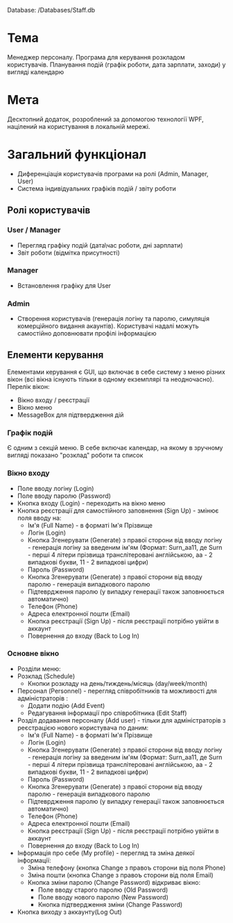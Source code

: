 Database:
/Databases/Staff.db

# Тема
Менеджер персоналу. Програма для керування розкладом користувачів. Планування подій (графік роботи, дата зарплати, заходи) у вигляді календарю

# Мета
Десктопний додаток, розроблений за допомогою технології WPF, націлений на користування в локальній мережі.

# Загальний функціонал
+ Диференціація користувачів програми на ролі (Admin, Manager, User)
+ Система індивідуальних графіків подій / звіту роботи 

## Ролі користувачів

### User / Manager
+ Перегляд графіку подій (дата\час роботи, дні зарплати)
+ Звіт роботи (відмітка присутності)

### Manager
+ Встановлення графіку для User

### Admin
+ Створення користувачів (генерація логіну та паролю, симуляція комерційного видання акаунтів). Користувачі надалі можуть самостійно доповнювати профілі інформацією

## Елементи керування
Елементами керування є GUI, що включає в себе систему з меню різних вікон (всі вікна існують тільки в одному екземплярі та неодночасно). 
Перелік вікон:
+ Вікно входу / реєстрації
+ Вікно меню
+ MessageBox для підтвердження дій

### Графік подій
Є одним з секцій меню. В себе включає календар, на якому в зручному вигляді показано "розклад" роботи та список 

### Вікно входу
+ Поле вводу логіну (Login)
+ Поле вводу паролю (Password)
+ Кнопка входу (Login) - переходить на вікно меню
+ Кнопка реєстрації для самостійного заповнення (Sign Up) - змінює поля вводу на:
    + Ім'я (Full Name) - в форматі Ім'я Прізвище
    + Логін (Login)
    + Кнопка Згенерувати (Generate) з правої сторони від вводу логіну - генерація логіну за введеним ім'ям (Формат: Surn_aa11, де Surn - перші 4 літери прізвища транслітеровані англійською, aa - 2 випадкові букви, 11 - 2 випадкові цифри)
    + Пароль (Password)
    + Кнопка Згенерувати (Generate) з правої сторони від вводу паролю - генерація випадкового паролю
    + Підтеврдження паролю (у випадку генерації також заповнюється автоматично)
    + Телефон (Phone)
    + Адреса електронної пошти (Email)
    + Кнопка реєстрації (Sign Up) - після реєстрації потрібно увійти в аккаунт
    + Повернення до входу (Back to Log In)
### Основне вікно
+ Розділи меню:
 + Розклад (Schedule)
    + Кнопки розкладу на день/тиждень/місяць (day/week/month)
 + Персонал (Personnel) - перегляд співробітників та можливості для адміністраторів :
    + Додати подію (Add Event) 
    + Редагування інформації про співробітника (Edit Staff)
 + Розділ додавання персоналу (Add user) - тільки для адміністраторів з реєстрацією нового користувача по даним: 
    + Ім'я (Full Name) - в форматі Ім'я Прізвище
    + Логін (Login)
    + Кнопка Згенерувати (Generate) з правої сторони від вводу логіну - генерація логіну за введеним ім'ям (Формат: Surn_aa11, де Surn - перші 4 літери прізвища транслітеровані англійською, aa - 2 випадкові букви, 11 - 2 випадкові цифри)
    + Пароль (Password)
    + Кнопка Згенерувати (Generate) з правої сторони від вводу паролю - генерація випадкового паролю
    + Підтеврдження паролю (у випадку генерації також заповнюється автоматично)
    + Телефон (Phone)
    + Адреса електронної пошти (Email)
    + Кнопка реєстрації (Sign Up) - після реєстрації потрібно увійти в аккаунт
    + Повернення до входу (Back to Log In)
 + Інформація про себе (My profile) - перегляд та зміна деякої інформації:
    + Зміна телефону (кнопка Change з правоъ сторони від поля Phone)
    + Зміна пошти (кнопка Change з правоъ сторони від поля Email)
    + Кнопка зміни паролю (Change Password) відкриває вікно:
        + Поле вводу старого паролю (Old Password)
        + Поле вводу нового паролю (New Password)
        + Кнопка підтвердження зміни (Change Password)
+ Кнопка виходу з аккаунту(Log Out)